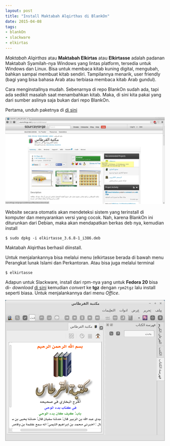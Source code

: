 ```yaml
---
layout: post
title: "Install Maktabah Alqirthas di BlankOn"
date: 2015-04-08
tags:
- blankOn
- slackware
- elkirtas
---
```


*Maktabah Alqirthas* atau **Maktabah Elkirtas** atau **Elkirtasse** adalah padanan Maktabah Syamilah-nya Windows yang lintas platform, tersedia untuk Windows dan Linux. Bisa untuk membaca kitab kuning digital, mengubah, bahkan sampai membuat kitab sendiri. Tampilannya menarik, user friendly (bagi yang bisa bahasa Arab atau terbiasa membaca kitab Arab gundul).

Cara menginstallnya mudah. Sebenarnya di repo BlankOn sudah ada, tapi ada sedikit masalah saat menambahkan kitab. Maka, di sini kita pakai yang dari sumber aslinya saja bukan dari repo BlankOn.

Pertama, unduh paketnya di [di sini](http://sourceforge.net/projects/elkirtasse)

![](/gambar/elkirtasse-1-download.png)

Website secara otomatis akan mendeteksi sistem yang terinstall di komputer dan menyarankan versi yang cocok. Nah, karena BlankOn ini diturunkan dari Debian, maka akan mendapatkan berkas deb nya, kemudian install

```
$ sudo dpkg -i elkirtasse_3.6.8-1_i386.deb
```

Maktabah Alqirthas berhasil diinstall.

Untuk menjalankannya bisa melalui menu (elkirtasse berada di bawah menu Perangkat lunak Islami dan Perkantoran. Atau bisa juga melalui terminal

```
$ elkirtasse
```

Adapun untuk Slackware, install dari rpm-nya yang untuk **Fedora 20** bisa di- _download_ [di sini](https://sourceforge.net/projects/elkirtasse/files/elkirtasse_3.6.8/Fedora_20/) kemudian _convert_ ke **tgz** dengan <code>rpm2tgz</code> lalu install seperti biasa. Untuk menjalankannya dari menu _Office_.

![](/gambar/elkirtasse-2-home.png)
